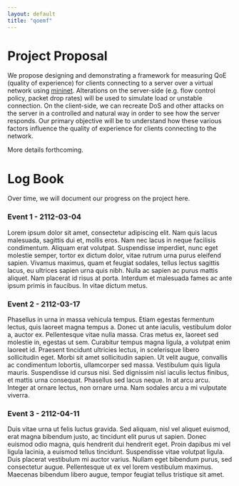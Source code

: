```yaml
---
layout: default
title: "qoemf"
---
```


# Project Proposal

We propose designing and demonstrating a framework for measuring QoE (quality of experience) for clients connecting to a server over a virtual 
network using [mininet](http://mininet.org/). Alterations on the server-side (e.g. flow control policy, packet drop rates) will be used to simulate 
load or unstable connection. On the client-side, we can recreate DoS and other attacks on the server in a controlled and natural way in order to 
see how the server responds. Our primary objective will be to understand how these various factors influence the quality of experience for clients 
connecting to the network. 

More details forthcoming.


# Log Book

Over time, we will document our progress on the project here.

### Event 1 - 2112-03-04

Lorem ipsum dolor sit amet, consectetur adipiscing elit. Nam quis lacus malesuada, sagittis dui et, mollis eros. Nam nec lacus in neque facilisis condimentum. Aliquam erat volutpat. Suspendisse imperdiet, nunc eget molestie semper, tortor ex dictum dolor, vitae rutrum urna purus eleifend sapien. Vivamus maximus, quam et feugiat sodales, tellus lectus sagittis lacus, eu ultrices sapien urna quis nibh. Nulla ac sapien ac purus mattis aliquet. Nam placerat id risus at porta. Interdum et malesuada fames ac ante ipsum primis in faucibus. In vitae dictum metus.

### Event 2 - 2112-03-17

Phasellus in urna in massa vehicula tempus. Etiam egestas fermentum lectus, quis laoreet magna tempus a. Donec ut ante iaculis, vestibulum dolor a, auctor ex. Pellentesque vitae nulla massa. Cras metus ex, laoreet sed molestie in, egestas ut sem. Curabitur tempus magna ligula, a volutpat enim laoreet id. Praesent tincidunt ultricies lectus, in scelerisque libero sollicitudin eget. Morbi sit amet sollicitudin sapien. Ut velit augue, convallis ac condimentum lobortis, ullamcorper sed massa. Vestibulum quis ligula mauris. Suspendisse id cursus nisi. Sed dignissim nisl iaculis lectus finibus, et mattis urna consequat. Phasellus sed lacus neque. In at arcu arcu. Integer at ornare lectus, non ornare urna. Nam sodales arcu a mi vulputate viverra.

### Event 3 - 2112-04-11

Duis vitae urna ut felis luctus gravida. Sed aliquam, nisl vel aliquet euismod, erat magna bibendum justo, ac tincidunt elit purus ut sapien. Donec euismod odio magna, quis hendrerit dui hendrerit eget. Proin dapibus mi vel ligula lacinia, a euismod tellus tincidunt. Suspendisse vitae volutpat ligula. Duis placerat vestibulum mi auctor varius. Nullam eget bibendum purus, sed consectetur augue. Pellentesque ut ex vel lorem vestibulum maximus. Maecenas bibendum libero augue, tempor feugiat tellus tristique sit amet.

